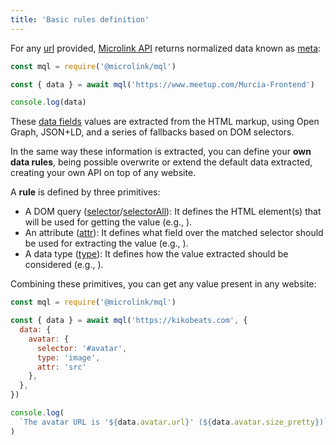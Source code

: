 ```yaml
---
title: 'Basic rules definition'
---
```


For any [url](/docs/api/parameters/url) provided, [Microlink API](/docs/api/getting-started/overview) returns normalized data known as [meta](/docs/api/parameters/meta):

```js
const mql = require('@microlink/mql')

const { data } = await mql('https://www.meetup.com/Murcia-Frontend')

console.log(data)
```

These [data fields](/docs/api/getting-started/data-fields) values are extracted from the HTML markup, using Open Graph, JSON+LD, and a series of fallbacks based on DOM selectors.

In the same way these information is extracted, you can define your **own data rules**, being possible overwrite or extend the default data extracted, creating your own API on top of any website.

A **rule** is defined by three primitives:

- A DOM query ([selector](/docs/mql/data/selector)/[selectorAll](/docs/mql/data/selectorAll)): It defines the HTML element(s) that will be used for getting the value (e.g., <Type children="'img'"/>).
- An attribute ([attr](/docs/mql/data/attr)): It defines what field over the matched selector should be used for extracting the value (e.g., <Type children="'src'"/>).
- A data type ([type](/docs/mql/data/type)): It defines how the value extracted should be considered (e.g., <Type children="'image'"/>).

Combining these primitives, you can get any value present in any website:

```js
const mql = require('@microlink/mql')

const { data } = await mql('https://kikobeats.com', {
  data: {
    avatar: {
      selector: '#avatar',
      type: 'image',
      attr: 'src'
    },
  },
})

console.log(
  `The avatar URL is '${data.avatar.url}' (${data.avatar.size_pretty})`
)
```
